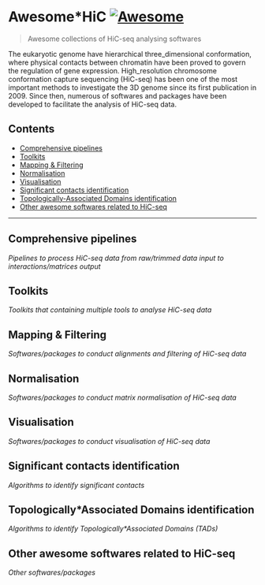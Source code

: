 # Awesome*HiC [![Awesome](https://awesome.re/badge.svg)](https://awesome.re)

> Awesome collections of HiC-seq analysing softwares

The eukaryotic genome have hierarchical three_dimensional conformation, where physical contacts between chromatin have been proved to govern the regulation of gene expression. High_resolution chromosome conformation capture sequencing (HiC-seq) has been one of the most important methods to investigate the 3D genome since its first publication in 2009\. Since then, numerous of softwares and packages have been developed to facilitate the analysis of HiC-seq data.

## Contents

- [Comprehensive pipelines](#Comprehensive-pipelines)
- [Toolkits](#Toolkits)
- [Mapping & Filtering](#Mapping-filtering)
- [Normalisation](#Normalisation)
- [Visualisation](#Visualisation)
- [Significant contacts identification](#Significant-contacts-identification)
- [Topologically-Associated Domains identification](#Topologically-associated-domains-identification)
- [Other awesome softwares related to HiC-seq](#Other-awesome-softwares-related-to-HiC-seq)

--------------------------------------------------------------------------------

## Comprehensive pipelines

_Pipelines to process HiC-seq data from raw/trimmed data input to interactions/matrices output_

## Toolkits

_Toolkits that containing multiple tools to analyse HiC-seq data_

## Mapping & Filtering

_Softwares/packages to conduct alignments and filtering of HiC-seq data_

## Normalisation

_Softwares/packages to conduct matrix normalisation of HiC-seq data_

## Visualisation

_Softwares/packages to conduct visualisation of HiC-seq data_

## Significant contacts identification

_Algorithms to identify significant contacts_

## Topologically*Associated Domains identification

_Algorithms to identify Topologically*Associated Domains (TADs)_

## Other awesome softwares related to HiC-seq

_Other softwares/packages_
